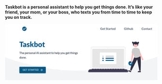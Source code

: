 **Taskbot is a personal assistant to help you get things done. It’s like your friend, your mom, or your boss, who texts you from time to time to keep you on track.**

![Screenshot](screenshot/website.png)
